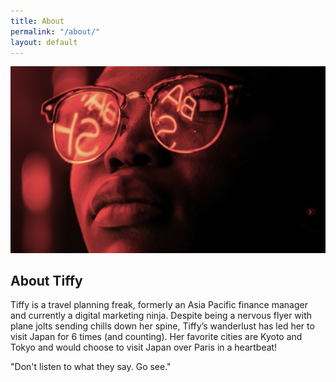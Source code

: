 ```yaml
---
title: About
permalink: "/about/"
layout: default
---
```


![about.jpg](/uploads/about.jpg)

## About Tiffy

Tiffy is a travel planning freak, formerly an Asia Pacific finance manager and currently a digital marketing ninja. Despite being a nervous flyer with plane jolts sending chills down her spine, Tiffy’s wanderlust has led her to visit Japan for 6 times (and counting). Her favorite cities are Kyoto and Tokyo and would choose to visit Japan over Paris in a heartbeat!

"Don't listen to what they say. Go see."